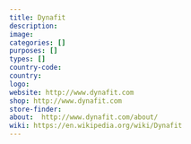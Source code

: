 ```yaml
---
title: Dynafit
description:
image:
categories: []
purposes: []
types: []
country-code:
country:
logo:
website: http://www.dynafit.com
shop: http://www.dynafit.com
store-finder:
about:  http://www.dynafit.com/about/
wiki: https://en.wikipedia.org/wiki/Dynafit
---
```

